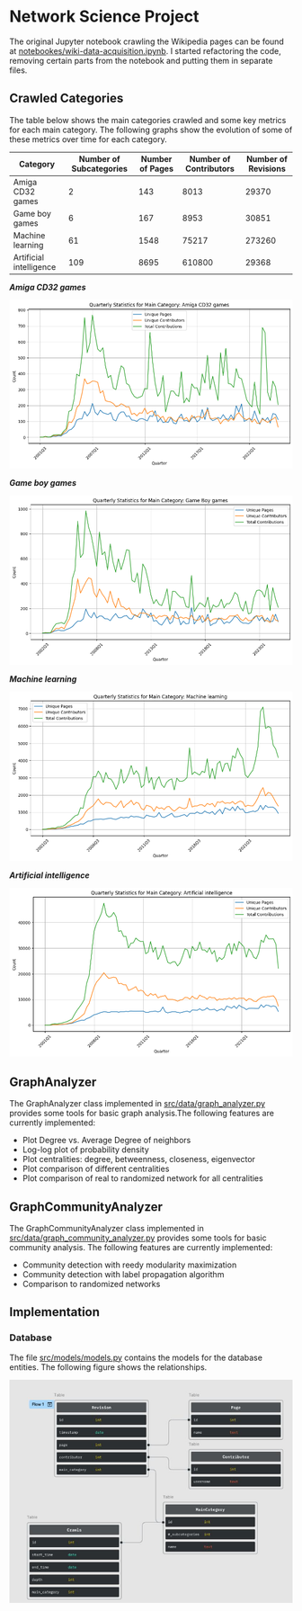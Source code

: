 # Network Science Project

The original Jupyter notebook crawling the Wikipedia pages can be found at [notebookes/wiki-data-acquisition.ipynb](notebookes/wiki-data-acquisition.ipynb). I started refactoring the code, removing certain parts from the notebook and putting them in separate files. 

## Crawled Categories

The table below shows the main categories crawled and some key metrics for each main category. The following graphs show the evolution of some of these metrics over time for each category.

| Category                | Number of Subcategories | Number of Pages | Number of Contributors | Number of Revisions |
| ----------------------- | ----------------------- | --------------- | ---------------------- | ------------------- |
| Amiga CD32 games        | 2                       | 143             | 8013                   | 29370               |
| Game boy games          | 6                       | 167             | 8953                   | 30851               |
| Machine learning        | 61                      | 1548            | 75217                  | 273260              |
| Artificial intelligence | 109                     | 8695            | 610800                 | 29368               |

***Amiga CD32 games***

![Amiga CD32 games](outputs/Amiga_CD32_games.png)

***Game boy games***

![Game boy games](outputs/Game_boy_games.png)

***Machine learning***

![Machine learning](outputs/Machine_learning.png)

***Artificial intelligence***

![Artificial intelligence](outputs/Artificial_intelligence.png)

## GraphAnalyzer

The GraphAnalyzer class implemented in [src/data/graph_analyzer.py](src/data/graph_analyzer.py) provides some tools for basic graph analysis.The following features are currently implemented: 

- Plot Degree vs. Average Degree of neighbors
- Log-log plot of probability density
- Plot centralities: degree, betweenness, closeness, eigenvector
- Plot comparison of different centralities
- Plot comparison of real to randomized network for all centralities

## GraphCommunityAnalyzer

The GraphCommunityAnalyzer class implemented in [src/data/graph_community_analyzer.py]() provides some tools for basic community analysis. The following features are currently implemented: 

- Community detection with reedy modularity maximization
- Community detection with label propagation algorithm
- Comparison to randomized networks

## Implementation

### Database

The file [src/models/models.py](src/models/models.py) contains the models for the database entities. The following figure shows the relationships.

![Database Relations](outputs/image.png)